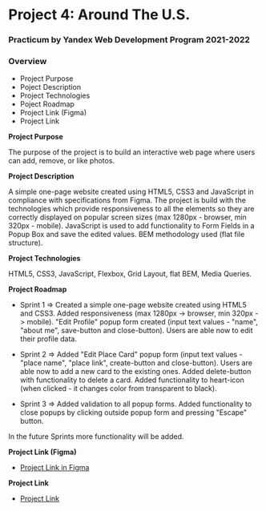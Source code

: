 # Project 4: Around The U.S.

### Practicum by Yandex Web Development Program 2021-2022

### Overview

* Project Purpose
* Poject Description
* Project Technologies
* Poject Roadmap
* Project Link (Figma)
* Project Link


**Project Purpose**

The purpose of the project is to build an interactive web page where users can add, remove, or like photos.

**Project Description**

A simple one-page website created using HTML5, CSS3 and JavaScript in compliance with specifications from Figma. The project is build with the technologies which provide responsiveness to all the elements so they are correctly displayed on popular screen sizes (max 1280px - browser, min 320px - mobile). JavaScript is used to add functionality to Form Fields in a Popup Box and save the edited values. BEM methodology used (flat file structure). 

**Project Technologies**

HTML5, CSS3, JavaScript, Flexbox, Grid Layout, flat BEM, Media Queries. 

**Project Roadmap**

* Sprint 1 => Created a simple one-page website created using HTML5 and CSS3. Added responsiveness (max 1280px -> browser, min 320px -> mobile). "Edit Profile" popup form created (input text values - "name", "about me", save-button and close-button). Users are able now to edit their profile data.

* Sprint 2 => Added "Edit Place Card" popup form (input text values - "place name", "place link", create-button and close-button). Users are able now to add a new card to the existing ones. Added delete-button with functionality to delete a card. Added functionality to heart-icon (when clicked - it changes color from transparent to black).

* Sprint 3 => Added validation to all popup forms. Added functionality to close popups by clicking outside popup form and pressing "Escape" button.

In the future Sprints more functionality will be added.

**Project Link (Figma)**

* [Project Link in Figma](https://www.figma.com/file/SurN1jaeEQIhuZEDMhmWWf/Sprint-4-Around-The-U.S.-desktop-mobile?node-id=0%3A1)

**Project Link**
* [Project Link](https://mariakonstantinov.github.io/web_project_4/)